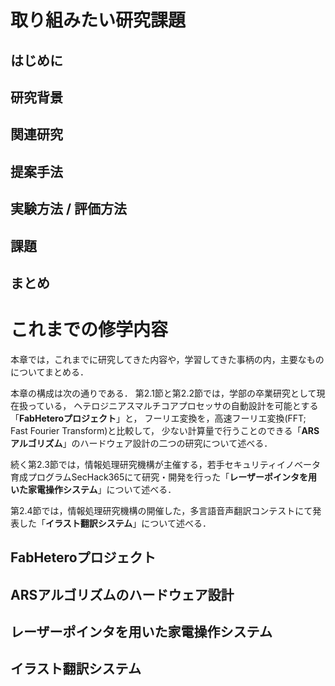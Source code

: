 # 取り組みたい研究課題

## はじめに


## 研究背景

## 関連研究

## 提案手法


## 実験方法 / 評価方法

## 課題

## まとめ

# これまでの修学内容
本章では，これまでに研究してきた内容や，学習してきた事柄の内，主要なものについてまとめる．

本章の構成は次の通りである．
第2.1節と第2.2節では，学部の卒業研究として現在扱っている，
ヘテロジニアスマルチコアプロセッサの自動設計を可能とする「**FabHeteroプロジェクト**」と，
フーリエ変換を，高速フーリエ変換(FFT; Fast Fourier Transform)と比較して，
少ない計算量で行うことのできる「**ARSアルゴリズム**」のハードウェア設計の二つの研究について述べる．

続く第2.3節では，情報処理研究機構が主催する，若手セキュリティイノベータ育成プログラムSecHack365にて研究・開発を行った「**レーザーポインタを用いた家電操作システム**」について述べる．

第2.4節では，情報処理研究機構の開催した，多言語音声翻訳コンテストにて発表した「**イラスト翻訳システム**」について述べる．

## FabHeteroプロジェクト

## ARSアルゴリズムのハードウェア設計

## レーザーポインタを用いた家電操作システム

## イラスト翻訳システム